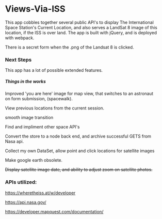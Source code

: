# Views-Via-ISS

This app cobbles together several public API's to display The International Space Station's Current Location, and also serves a LandSat 8 image of this location, if the ISS is over land.  The app is built with jQuery, and is deployed with webpack.

There is a secret form when the .png of the Landsat 8 is clicked. 

### Next Steps

This app has a lot of possible extended features.

##### Things in the works 

Improved 'you are here' image for map view, that switches to an astronaut on form submission, (spacewalk).

View previous locations from the current session.

smooth image transition

Find and impliment other space API's

Convert the store to a node back end, and archive  successful GETS from Nasa api.

Collect my own DataSet, allow point and click locations for satellite images

Make google earth obsolete.

~~Display satellite image date, and ability to adjust zoom on satellite photos.~~




### APIs utilized: 

https://wheretheiss.at/w/developer

https://api.nasa.gov/

https://developer.mapquest.com/documentation/


 
